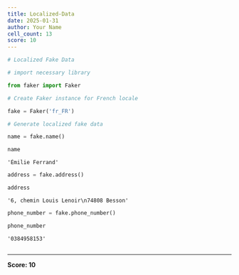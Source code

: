 ```yaml
---
title: Localized-Data
date: 2025-01-31
author: Your Name
cell_count: 13
score: 10
---
```


```python
# Localized Fake Data
```


```python
# import necessary library
```


```python
from faker import Faker
```


```python
# Create Faker instance for French locale
```


```python
fake = Faker('fr_FR')

```


```python
# Generate localized fake data
```


```python
name = fake.name()
```


```python
name
```




    'Émilie Ferrand'




```python
address = fake.address()
```


```python
address
```




    '6, chemin Louis Lenoir\n74808 Besson'




```python
phone_number = fake.phone_number()
```


```python
phone_number
```




    '0384958153'




```python

```


---
**Score: 10**
